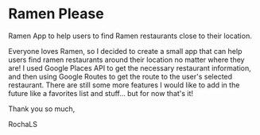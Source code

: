 # Ramen Please
Ramen App to help users to find Ramen restaurants close to their location.

  Everyone loves Ramen, so I decided to create a small app that can help users find ramen restaurants around their location no matter where they are!
  I used Google Places API to get the necessary restaurant information, and then using Google Routes to get the route to the user's selected restaurant. There are still some more features I would like to add in the future like a favorites list and stuff... but for now that's it!
  
  Thank you so much,
  
  RochaLS
